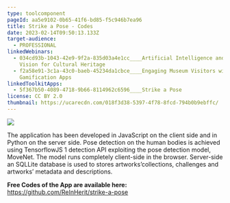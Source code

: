 ```yaml
---
type: toolcomponent
pageId: aa5e9102-0b65-41f6-bd85-f5c946b7ea96
title: Strike a Pose - Codes
date: 2023-02-14T09:50:13.133Z
target-audience:
  - PROFESSIONAL
linkedWebinars:
  - 034cd93b-1043-42e9-9f2a-835d03a4e1cc____Artificial Intelligence and Computer
    Vision for Cultural Heritage
  - f2a58e91-3c1a-43c0-baeb-45234da1cbce____Engaging Museum Visitors with
    Gamification Apps
linkedToolkitApps:
  - 5f367b50-4089-4718-9b66-8114962c6596____Strike a Pose
license: CC BY 2.0
thumbnail: https://ucarecdn.com/018f3d38-5397-4f78-8fcd-794b0b9ebffc/
---
```

![](https://ucarecdn.com/a98d9e57-4b9f-4b91-a5e7-949f8dd014ea/)

The application has been developed in JavaScript on the client side and in Python on the server side. Pose detection on the human bodies is achieved using TensorflowJS 1 detection API exploiting the pose detection model, MoveNet. The model runs completely client-side in the browser. Server-side an SQLLite database is used to stores artworks’collections, challenges and artworks’ metadata and descriptions.

**Free Codes of the App are available here:**\
<https://github.com/ReInHerit/strike-a-pose>
